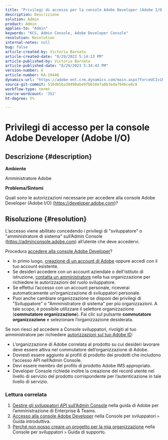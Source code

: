 ```yaml
---
title: "Privilegi di accesso per la console Adobe Developer (Adobe I/O)"
description: Descrizione
solution: Admin
product: Admin
applies-to: "Admin"
keywords: "KCS, Admin Console, Adobe Developer Console"
resolution: Resolution
internal-notes: null
bug: false
article-created-by: Victoria Barnato
article-created-date: "8/29/2023 5:14:13 PM"
article-published-by: Victoria Barnato
article-published-date: "8/29/2023 5:34:43 PM"
version-number: 6
article-number: KA-19448
dynamics-url: "https://adobe-ent.crm.dynamics.com/main.aspx?forceUCI=1&pagetype=entityrecord&etn=knowledgearticle&id=7459e672-8f46-ee11-be6d-6045bd006295"
source-git-commit: 516d65ba30490abe9fb010efa8b3eda7946ce8c8
workflow-type: tm+mt
source-wordcount: '352'
ht-degree: 5%

---
```


# Privilegi di accesso per la console Adobe Developer (Adobe I/O)

## Descrizione {#description}


<b>Ambiente</b>

Amministratore Adobe

<b>Problema/Sintomi</b>

Quali sono le autorizzazioni necessarie per accedere alla console Adobe Developer (Adobe I/O) (https://developer.adobe.com)?


## Risoluzione {#resolution}


L’accesso viene abilitato concedendo i privilegi di &quot;sviluppatore&quot; o &quot;amministratore di sistema&quot; sull’Admin Console (https://adminconsole.adobe.com) all’utente che deve accedervi.

Procedura [accedere alla console Adobe Developer](https://developer.adobe.com/developer-console/docs/guides/getting-started/)?

- In primo luogo, [creazione di un account di Adobe](https://developer.adobe.com/console) oppure accedi con il tuo account esistente.
- Se desideri accedere con un account aziendale o dell&#39;istituto di istruzione, [contatta un amministratore](https://helpx.adobe.com/enterprise/kb/contact-administrator.html) nella tua organizzazione per richiedere le autorizzazioni del ruolo sviluppatore.
- Se effettui l’accesso con un account personale, riceverai automaticamente un’organizzazione di sviluppatori personale.
- Puoi anche cambiare organizzazione se disponi dei privilegi di &quot;Sviluppatore&quot; o &quot;Amministratore di sistema&quot; per più organizzazioni. A tale scopo, è possibile utilizzare il selettore organizzazione (<b>commutatore organizzazione</b>). Fai clic sul pulsante <b>commutatore organizzazione</b> e selezionare l’organizzazione desiderata.


Se non riesci ad accedere a Console sviluppatori, rivolgiti al tuo amministratore per richiedere [autorizzazioni sul tuo Adobe ID](https://experienceleague.adobe.com/docs/experience-manager-learn/cloud-service/debugging/debugging-aem-as-a-cloud-service/developer-console.html?lang=en#developer-console-access):

- L’organizzazione di Adobe correlata al prodotto su cui desideri lavorare deve essere attiva nel commutatore dell’organizzazione di Adobe.
- Dovresti essere aggiunto ai profili di prodotto dei prodotti che includono l’accesso API nell’Admin Console.
- Devi essere membro del profilo di prodotto Adobe IMS appropriato.
- Developer Console richiede inoltre la creazione del record utente nel livello di servizio del prodotto corrispondente per l’autenticazione in tale livello di servizio.


### Lettura correlata

1. [Gestire gli sviluppatori API sull’Admin Console](https://helpx.adobe.com/it/enterprise/using/manage-developers.html) nella guida di Adobe per l’amministrazione di Enterprise &amp; Teams.
2. [Accesso alla console Adobe Developer](https://developer.adobe.com/developer-console/docs/guides/getting-started/) nella Console per sviluppatori `>`  Guida introduttiva.
3. [Perché non posso creare un progetto per la mia organizzazione](https://developer.adobe.com/developer-console/docs/support/faq/#why-cant-i-create-a-project-for-my-organization) nella Console per sviluppatori `>`  Guida di supporto.



